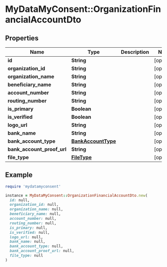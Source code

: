 # MyDataMyConsent::OrganizationFinancialAccountDto

## Properties

| Name | Type | Description | Notes |
| ---- | ---- | ----------- | ----- |
| **id** | **String** |  | [optional] |
| **organization_id** | **String** |  | [optional] |
| **organization_name** | **String** |  | [optional] |
| **beneficiary_name** | **String** |  | [optional] |
| **account_number** | **String** |  | [optional] |
| **routing_number** | **String** |  | [optional] |
| **is_primary** | **Boolean** |  | [optional] |
| **is_verified** | **Boolean** |  | [optional] |
| **logo_url** | **String** |  | [optional] |
| **bank_name** | **String** |  | [optional] |
| **bank_account_type** | [**BankAccountType**](BankAccountType.md) |  | [optional] |
| **bank_account_proof_url** | **String** |  | [optional] |
| **file_type** | [**FileType**](FileType.md) |  | [optional] |

## Example

```ruby
require 'mydatamyconsent'

instance = MyDataMyConsent::OrganizationFinancialAccountDto.new(
  id: null,
  organization_id: null,
  organization_name: null,
  beneficiary_name: null,
  account_number: null,
  routing_number: null,
  is_primary: null,
  is_verified: null,
  logo_url: null,
  bank_name: null,
  bank_account_type: null,
  bank_account_proof_url: null,
  file_type: null
)
```

